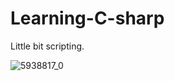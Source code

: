# Learning-C-sharp
Little bit scripting.


![5938817_0](https://user-images.githubusercontent.com/89043287/136583499-928fc447-669b-404b-aef0-c6aba55cb8d1.jpg)
